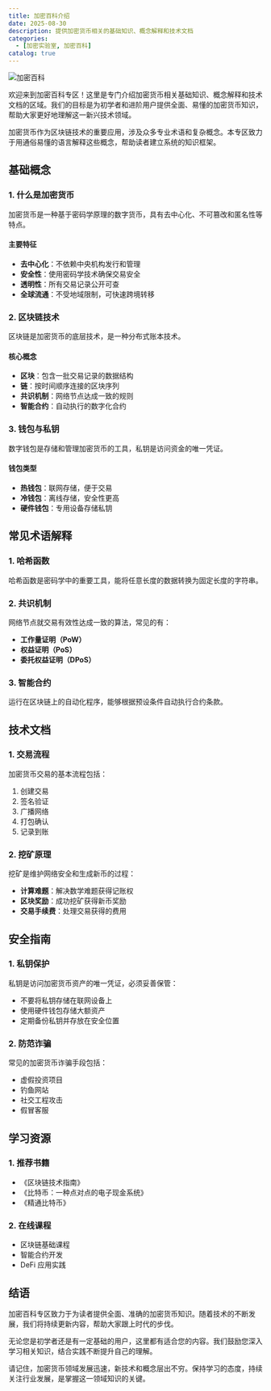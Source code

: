 ```yaml
---
title: 加密百科介绍
date: 2025-08-30
description: 提供加密货币相关的基础知识、概念解释和技术文档
categories:
  - [加密实验室, 加密百科]
catalog: true
---
```


![加密百科](/img/articles/11.webp)

欢迎来到加密百科专区！这里是专门介绍加密货币相关基础知识、概念解释和技术文档的区域。我们的目标是为初学者和进阶用户提供全面、易懂的加密货币知识，帮助大家更好地理解这一新兴技术领域。

加密货币作为区块链技术的重要应用，涉及众多专业术语和复杂概念。本专区致力于用通俗易懂的语言解释这些概念，帮助读者建立系统的知识框架。

## 基础概念

### 1. 什么是加密货币

加密货币是一种基于密码学原理的数字货币，具有去中心化、不可篡改和匿名性等特点。

#### 主要特征

- **去中心化**：不依赖中央机构发行和管理
- **安全性**：使用密码学技术确保交易安全
- **透明性**：所有交易记录公开可查
- **全球流通**：不受地域限制，可快速跨境转移

### 2. 区块链技术

区块链是加密货币的底层技术，是一种分布式账本技术。

#### 核心概念

- **区块**：包含一批交易记录的数据结构
- **链**：按时间顺序连接的区块序列
- **共识机制**：网络节点达成一致的规则
- **智能合约**：自动执行的数字化合约

### 3. 钱包与私钥

数字钱包是存储和管理加密货币的工具，私钥是访问资金的唯一凭证。

#### 钱包类型

- **热钱包**：联网存储，便于交易
- **冷钱包**：离线存储，安全性更高
- **硬件钱包**：专用设备存储私钥

## 常见术语解释

### 1. 哈希函数

哈希函数是密码学中的重要工具，能将任意长度的数据转换为固定长度的字符串。

### 2. 共识机制

网络节点就交易有效性达成一致的算法，常见的有：

- **工作量证明（PoW）**
- **权益证明（PoS）**
- **委托权益证明（DPoS）**

### 3. 智能合约

运行在区块链上的自动化程序，能够根据预设条件自动执行合约条款。

## 技术文档

### 1. 交易流程

加密货币交易的基本流程包括：

1. 创建交易
2. 签名验证
3. 广播网络
4. 打包确认
5. 记录到账

### 2. 挖矿原理

挖矿是维护网络安全和生成新币的过程：

- **计算难题**：解决数学难题获得记账权
- **区块奖励**：成功挖矿获得新币奖励
- **交易手续费**：处理交易获得的费用

## 安全指南

### 1. 私钥保护

私钥是访问加密货币资产的唯一凭证，必须妥善保管：

- 不要将私钥存储在联网设备上
- 使用硬件钱包存储大额资产
- 定期备份私钥并存放在安全位置

### 2. 防范诈骗

常见的加密货币诈骗手段包括：

- 虚假投资项目
- 钓鱼网站
- 社交工程攻击
- 假冒客服

## 学习资源

### 1. 推荐书籍

- 《区块链技术指南》
- 《比特币：一种点对点的电子现金系统》
- 《精通比特币》

### 2. 在线课程

- 区块链基础课程
- 智能合约开发
- DeFi 应用实践

## 结语

加密百科专区致力于为读者提供全面、准确的加密货币知识。随着技术的不断发展，我们将持续更新内容，帮助大家跟上时代的步伐。

无论您是初学者还是有一定基础的用户，这里都有适合您的内容。我们鼓励您深入学习相关知识，结合实践不断提升自己的理解。

请记住，加密货币领域发展迅速，新技术和概念层出不穷。保持学习的态度，持续关注行业发展，是掌握这一领域知识的关键。
